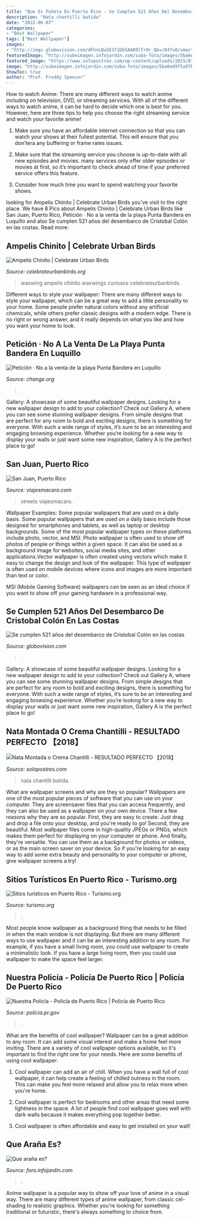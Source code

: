 ```yaml
---
title: "Que Es Puñeta En Puerto Rico - Se Cumplen 521 Años Del Desembarco De Cristobal Colón En Las Costas"
description: "Nata chantilli batida"
date: "2022-06-07"
categories:
- "Best Wallpaper"
tags: ["Best Wallpaper"]
images:
- "http://imgs.globovision.com/dFhnLBu5E1f1Db5AAK0lTr0r_Qk=/847x0/smart/0aa1d7f72865405db46be2d98fde5c07"
featuredImage: "http://subeimagen.infojardin.com/suba-foto/images/5ba6ed9f5a97b.jpeg"
featured_image: "https://www.solopostres.com/wp-content/uploads/2015/07/crema-batida-chantilli-copia-e1471133819210.jpg"
image: "http://subeimagen.infojardin.com/suba-foto/images/5ba6ed9f5a97b.jpeg"
ShowToc: true
author: "Prof. Freddy Spencer"
---
```



How to watch Anime: There are many different ways to watch anime including on television, DVD, or streaming services.
With all of the different ways to watch anime, it can be hard to decide which one is best for you. However, here are three tips to help you choose the right streaming service and watch your favorite anime!
1. Make sure you have an affordable internet connection so that you can watch your shows at their fullest potential. This will ensure that you don’tera any buffering or frame rates issues.

2. Make sure that the streaming service you choose is up-to-date with all new episodes and movies. many services only offer older episodes or movies at first, so it’s important to check ahead of time if your preferred service offers this feature.

3. Consider how much time you want to spend watching your favorite shows.

	

		
looking for Ampelis Chinito | Celebrate Urban Birds you've visit to the right place. We have 8 Pics about Ampelis Chinito | Celebrate Urban Birds like San Juan, Puerto Rico, Petición · No a la venta de la playa Punta Bandera en Luquillo and also Se cumplen 521 años del desembarco de Cristobal Colón en las costas. Read more:
		
    
## Ampelis Chinito | Celebrate Urban Birds

<img loading=lazy src="https://celebrateurbanbirds.org/wp-content/uploads/2013/02/Cedar-Waxwing-by-Jupiter-Saturn-682x1024.jpg" onerror="this.onerror=null;this.src='https://tse4.mm.bing.net/th?id=OIP.HoXQ89Pl4POTd7P3z_0qyAHaLH&amp;pid=15.1';" alt="Ampelis Chinito | Celebrate Urban Birds">

_Source: celebrateurbanbirds.org_

>waxwing ampelis chinito waxwings curiosos celebrateurbanbirds. 

	

Different ways to style your wallpaper:
There are many different ways to style your wallpaper, which can be a great way to add a little personality to your home. Some people prefer natural colors without any artificial chemicals, while others prefer classic designs with a modern edge. There is no right or wrong answer, and it really depends on what you like and how you want your home to look.

    
## Petición · No A La Venta De La Playa Punta Bandera En Luquillo

<img loading=lazy src="https://assets.change.org/photos/1/rg/il/lgrgIlFFDuzJbgF-1600x900-noPad.jpg?1611845412" onerror="this.onerror=null;this.src='https://tse4.mm.bing.net/th?id=OIP.mad9lZ0N-1GeYRHmzmIiiAHaEK&amp;pid=15.1';" alt="Petición · No a la venta de la playa Punta Bandera en Luquillo">

_Source: change.org_

>. 

	

Gallery: A showcase of some beautiful wallpaper designs.
Looking for a new wallpaper design to add to your collection? Check out Gallery A, where you can see some stunning wallpaper designs. From simple designs that are perfect for any room to bold and exciting designs, there is something for everyone. With such a wide range of styles, it’s sure to be an interesting and engaging browsing experience. Whether you’re looking for a new way to display your walls or just want some new inspiration, Gallery A is the perfect place to go!





	
	
    
## San Juan, Puerto Rico

<img loading=lazy src="https://www.viajesmacaro.com/wp-content/uploads/2016/08/San-Juan-Puerto-Rico-451x300.jpg" onerror="this.onerror=null;this.src='https://tse3.mm.bing.net/th?id=OIP.ruReutH8HkiMXOPojMGUUAAAAA&amp;pid=15.1';" alt="San Juan, Puerto Rico">

_Source: viajesmacaro.com_

>streets viajesmacaro. 

	

Wallpaper Examples: Some popular wallpapers that are used on a daily basis.
Some popular wallpapers that are used on a daily basis include those designed for smartphones and tablets, as well as laptop or desktop backgrounds. Some of the most popular wallpaper types on these platforms include photo, vector, and MSI. 
Photo wallpaper is often used to show off photos of people or things within a given space. It can also be used as a background image for websites, social media sites, and other applications.Vector wallpaper is often created using vectors which make it easy to change the design and look of the wallpaper. This type of wallpaper is often used on mobile devices where icons and images are more important than text or color. 

MSI (Mobile Gaming Software) wallpapers can be seen as an ideal choice if you want to show off your gaming hardware in a professional way.

    
## Se Cumplen 521 Años Del Desembarco De Cristobal Colón En Las Costas

<img loading=lazy src="http://imgs.globovision.com/dFhnLBu5E1f1Db5AAK0lTr0r_Qk=/847x0/smart/0aa1d7f72865405db46be2d98fde5c07" onerror="this.onerror=null;this.src='https://tse3.mm.bing.net/th?id=OIP.rfgTdX4us3bWTkeEKJFWDwHaEK&amp;pid=15.1';" alt="Se cumplen 521 años del desembarco de Cristobal Colón en las costas">

_Source: globovision.com_

>. 

	

Gallery: A showcase of some beautiful wallpaper designs.
Looking for a new wallpaper design to add to your collection? Check out Gallery A, where you can see some stunning wallpaper designs. From simple designs that are perfect for any room to bold and exciting designs, there is something for everyone. With such a wide range of styles, it’s sure to be an interesting and engaging browsing experience. Whether you’re looking for a new way to display your walls or just want some new inspiration, Gallery A is the perfect place to go!





	
	
    
## Nata Montada O Crema Chantilli - RESULTADO PERFECTO 【2018】

<img loading=lazy src="https://www.solopostres.com/wp-content/uploads/2015/07/crema-batida-chantilli-copia-e1471133819210.jpg" onerror="this.onerror=null;this.src='https://tse3.mm.bing.net/th?id=OIP.D5sMutOPXtmSFGlfBDPbiQHaDt&amp;pid=15.1';" alt="Nata Montada o Crema Chantilli - RESULTADO PERFECTO 【2018】">

_Source: solopostres.com_

>nata chantilli batida. 

	

What are wallpaper screens and why are they so popular?
Wallpapers are one of the most popular pieces of software that you can use on your computer. They are screensaver files that you can access frequently, and they can also be used as a wallpaper on your own device. There a few reasons why they are so popular. First, they are easy to create. Just drag and drop a file onto your desktop, and you're ready to go! Second, they are beautiful. Most wallpaper files come in high-quality JPEGs or PNGs, which makes them perfect for displaying on your computer or phone. And finally, they're versatile. You can use them as a background for photos or videos, or as the main screen saver on your device. So if you're looking for an easy way to add some extra beauty and personality to your computer or phone, give wallpaper screens a try!

    
## Sitios Turísticos En Puerto Rico - Turismo.org

<img loading=lazy src="http://turismo.org/wp-content/uploads/2016/09/Bahia-bioluminiscente-de-puerto-rico-fajardo-1024x683.jpg" onerror="this.onerror=null;this.src='https://tse4.mm.bing.net/th?id=OIP.Ca4tnuAHeLyMYDfo8luoCgHaE8&amp;pid=15.1';" alt="Sitios turísticos en Puerto Rico - Turismo.org">

_Source: turismo.org_

>. 

	

Most people know wallpaper as a background thing that needs to be filled in when the main window is not displaying. But there are many different ways to use wallpaper and it can be an interesting addition to any room. For example, if you have a small living room, you could use wallpaper to create a minimalistic look. If you have a large living room, then you could use wallpaper to make the space feel larger.

    
## Nuestra Policía - Policía De Puerto Rico | Policía De Puerto Rico

<img loading=lazy src="https://policia.pr.gov/wp-content/uploads/2014/03/swat-agent.jpg" onerror="this.onerror=null;this.src='https://tse4.mm.bing.net/th?id=OIP.I6hWunzVzbOfUYjaYOqDjgAAAA&amp;pid=15.1';" alt="Nuestra Policía - Policía de Puerto Rico | Policía de Puerto Rico">

_Source: policia.pr.gov_

>. 

	

What are the benefits of cool wallpaper?
Wallpaper can be a great addition to any room. It can add some visual interest and make a home feel more inviting. There are a variety of cool wallpaper options available, so it's important to find the right one for your needs. Here are some benefits of using cool wallpaper: 
1. Cool wallpaper can add an air of chill. When you have a wall full of cool wallpaper, it can help create a feeling of chilled outness in the room. This can make you feel more relaxed and allow you to relax more when you're home. 

2. Cool wallpaper is perfect for bedrooms and other areas that need some lightness in the space. A lot of people find cool wallpaper goes well with dark walls because it makes everything pop together better. 

3. Cool wallpaper is often affordable and easy to get installed on your wall!

    
## Que Araña Es?

<img loading=lazy src="http://subeimagen.infojardin.com/suba-foto/images/5ba6ed9f5a97b.jpeg" onerror="this.onerror=null;this.src='https://tse1.mm.bing.net/th?id=OIP.iypmL8BR9e_9enQtHLaZUgHaJ4&amp;pid=15.1';" alt="Que araña es?">

_Source: foro.infojardin.com_

>. 

	

Anime wallpaper is a popular way to show off your love of anime in a visual way. There are many different types of anime wallpaper, from classic cel-shading to realistic graphics. Whether you're looking for something traditional or futuristic, there's always something to choice from.

